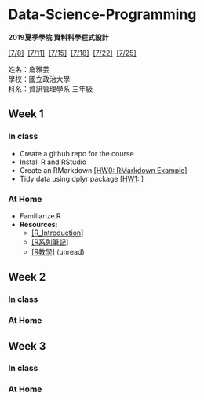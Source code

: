 # Data-Science-Programming
**2019夏季學院  資料科學程式設計**

[[7/8]](https://www.peculab.org/2019/07/03/108-%e5%85%a8%e5%9c%8b%e5%a4%8f%e5%ad%a3%e5%ad%b8%e9%99%a2%e8%aa%b2%e7%a8%8b%e5%85%a7%e5%ae%b9/)&nbsp; [[7/11]](https://www.peculab.org/2019/07/10/108-%e5%85%a8%e5%9c%8b%e5%a4%8f%e5%ad%a3%e5%ad%b8%e9%99%a2-7-11-class-2/)&nbsp; [[7/15]](https://www.peculab.org/2019/07/11/108-%e5%85%a8%e5%9c%8b%e5%a4%8f%e5%ad%a3%e5%ad%b8%e9%99%a2-7-15-class-3/)&nbsp; [[7/18]]()&nbsp; [[7/22]]()&nbsp; [[7/25]]()

姓名：詹雅芸  
學校：國立政治大學  
科系：資訊管理學系 三年級  


## Week 1 
### In class 
-  Create a github repo for the course
-  Install R and RStudio
-  Create an RMarkdown [[HW0: RMarkdown Example]](https://chanyayun.github.io/Data-Science-Programming/Week1/R/Example.html)
-  Tidy data using dplyr package [[HW1: ]]()
### At Home
-  Familiarize R
-  **Resources:**
    -  [[R_Introduction]](http://www.r-tutor.com/r-introduction)
    -  [[R系列筆記]](https://rpubs.com/skydome20/Table)
    -  [[R教學]](https://blog.gtwang.org/programming/r/) (unread)



## Week 2
### In class

### At Home

## Week 3
### In class

### At Home
